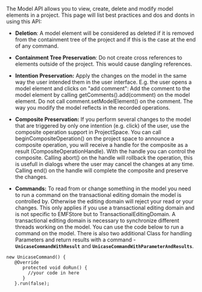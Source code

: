The Model API allows you to view, create, delete and modify model elements in a project. This page will list best practices and dos and donts in using this API:
<p>
<ul><li><b>Deletion</b>: A model element will be considered as deleted if it is removed from the containment tree of the project and if this is the case at the end of any command.</li></ul>

<ul><li><b>Containment Tree Preservation</b>: Do not create cross references to elements outside of the project. This would cause dangling references.</li></ul>

<ul><li><b>Intention Preservation:</b> Apply the changes on the model in the same way the user intended them in the user interface. E.g. the user opens a model element and clicks on "add comment": Add the comment to the model element by calling getComments().add(comment) on the model element. Do not call comment.setModelElement() on the comment. The way you modify the model reflects in the recorded operations.</li></ul>

<ul><li><b>Composite Preservation:</b> If you perform several changes to the model that are triggered by only one intention (e.g. click) of the user, use the composite operation support in ProjectSpace. You can call beginCompositeOperation() on the project space to announce a composite operation, you will receive a handle for the composite as a result (CompositeOperationHandle). With the handle you can control the composite. Calling abort() on the handle will rollback the operation, this is usefull in dialogs where the user may cancel the changes at any time. Calling end() on the handle will complete the composite and preserve the changes.<br>
</p></li></ul>

  * **Commands:** To read from or change something in the model you need to run a command on the transactional editing domain the model is controlled by. Otherwise the editing domain will reject your read or your changes.
This only applies if you use a transactional editing domain and is not specific to EMFStore but to TransactionalEditingDomain.
A transactional editing domain is necessary to synchronize different threads working on the model. You can use the code below to run a command on the model. There is also two additional Class for handling Parameters and return results with a command - **`UnicaseCommandWithResult`** and **`UnicaseCommandWithParameterAndResults`**.
```
new UnicaseCommand() {
   @Override 
      protected void doRun() {
        //your code in here
      }
   }.run(false); 
```